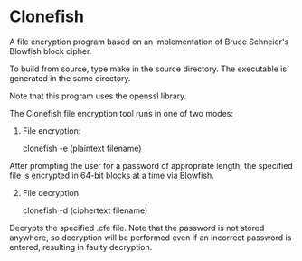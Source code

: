 Clonefish
=========

A file encryption program based on an implementation of Bruce Schneier's Blowfish block cipher.

To build from source, type make in the source directory. The executable is generated in the same directory.

Note that this program uses the openssl library.

The Clonefish file encryption tool runs in one of two modes:

1. File encryption:

	clonefish -e (plaintext filename)
		
After prompting the user for a password of appropriate length,
the specified file is encrypted in 64-bit blocks at a time via 
Blowfish.
		
2. File decryption

	clonefish -d (ciphertext filename)
		
Decrypts the specified .cfe file. Note that the password is not
stored anywhere, so decryption will be performed even if an
incorrect password is entered, resulting in faulty decryption.
